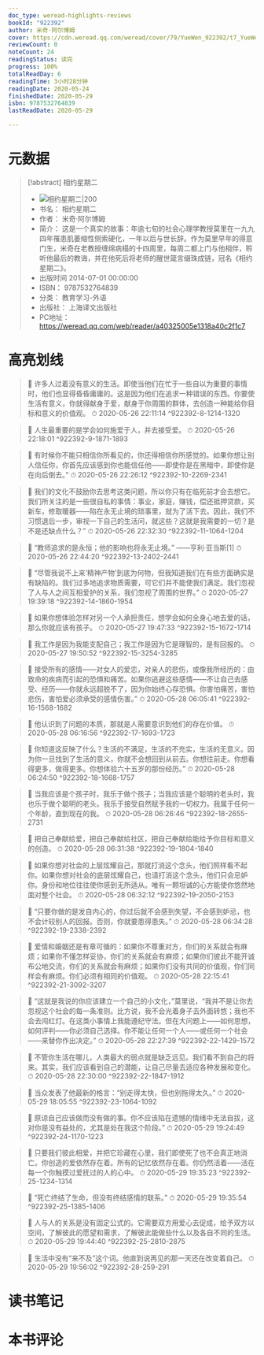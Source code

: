 ```yaml
---
doc_type: weread-highlights-reviews
bookId: "922392"
author: 米奇·阿尔博姆
cover: https://cdn.weread.qq.com/weread/cover/79/YueWen_922392/t7_YueWen_922392.jpg
reviewCount: 0
noteCount: 24
readingStatus: 读完
progress: 100%
totalReadDay: 6
readingTime: 3小时28分钟
readingDate: 2020-05-24
finishedDate: 2020-05-29
isbn: 9787532764839
lastReadDate: 2020-05-29

---
```

# 元数据
> [!abstract] 相约星期二
> - ![ 相约星期二|200](https://cdn.weread.qq.com/weread/cover/79/YueWen_922392/t7_YueWen_922392.jpg)
> - 书名： 相约星期二
> - 作者： 米奇·阿尔博姆
> - 简介： 这是一个真实的故事：年逾七旬的社会心理学教授莫里在一九九四年罹患肌萎缩性侧索硬化，一年以后与世长辞。作为莫里早年的得意门生，米奇在老教授缠绵病榻的十四周里，每周二都上门与他相伴，聆听他最后的教诲，并在他死后将老师的醒世箴言缀珠成链，冠名《相约星期二》。
> - 出版时间 2014-07-01 00:00:00
> - ISBN： 9787532764839
> - 分类： 教育学习-外语
> - 出版社： 上海译文出版社
> - PC地址：https://weread.qq.com/web/reader/a40325005e1318a40c2f1c7

# 高亮划线



> 📌 许多人过着没有意义的生活。即使当他们在忙于一些自以为重要的事情时，他们也显得昏昏庸庸的。这是因为他们在追求一种错误的东西。你要使生活有意义，你就得献身于爱，献身于你周围的群体，去创造一种能给你目标和意义的价值观。 
> ⏱ 2020-05-26 22:11:14 ^922392-8-1214-1320



> 📌 人生最重要的是学会如何施爱于人，并去接受爱。 
> ⏱ 2020-05-26 22:18:01 ^922392-9-1871-1893



> 📌 有时候你不能只相信你所看见的，你还得相信你所感觉的。如果你想让别人信任你，你首先应该感到你也能信任他——即使你是在黑暗中，即使你是在向后倒去。” 
> ⏱ 2020-05-26 22:26:12 ^922392-10-2269-2341



> 📌 我们的文化不鼓励你去思考这类问题，所以你只有在临死前才会去想它。我们所关注的是一些很自私的事情：事业，家庭，赚钱，偿还抵押贷款，买新车，修取暖器——陷在永无止境的琐事里，就为了活下去。因此，我们不习惯退后一步，审视一下自己的生活问，就这些？这就是我需要的一切？是不是还缺点什么？” 
> ⏱ 2020-05-26 22:32:30 ^922392-11-1064-1204



> 📌 “教师追求的是永恒；他的影响也将永无止境。”    ——亨利·亚当斯[1] 
> ⏱ 2020-05-26 22:44:20 ^922392-13-2402-2441



> 📌 “尽管我说不上来‘精神产物’到底为何物，但我知道我们在有些方面确实是有缺陷的。我们过多地追求物质需要，可它们并不能使我们满足。我们忽视了人与人之间互相爱护的关系，我们忽视了周围的世界。” 
> ⏱ 2020-05-27 19:39:18 ^922392-14-1860-1954



> 📌 如果你想体验怎样对另一个人承担责任，想学会如何全身心地去爱的话，那么你就应该有孩子。 
> ⏱ 2020-05-27 19:47:33 ^922392-15-1672-1714

> 📌 我工作是因为我能支配自己；我工作是因为它是理智的，是有回报的。 
> ⏱ 2020-05-27 19:50:52 ^922392-15-3254-3285



> 📌 接受所有的感情——对女人的爱恋，对亲人的悲伤，或像我所经历的：由致命的疾病而引起的恐惧和痛苦。如果你逃避这些感情——不让自己去感受、经历——你就永远超脱不了，因为你始终心存恐惧。你害怕痛苦，害怕悲伤，害怕爱必须承受的感情伤害。” 
> ⏱ 2020-05-28 06:05:41 ^922392-16-1568-1682



> 📌 他认识到了问题的本质，那就是人需要意识到他们的存在价值。 
> ⏱ 2020-05-28 06:16:56 ^922392-17-1693-1723



> 📌 你知道这反映了什么？生活的不满足，生活的不充实，生活的无意义。因为你一旦找到了生活的意义，你就不会想回到从前去。你想往前走。你想看得更多，做得更多。你想体验六十五岁的那份经历。” 
> ⏱ 2020-05-28 06:24:50 ^922392-18-1668-1757

> 📌 当我应该是个孩子时，我乐于做个孩子；当我应该是个聪明的老头时，我也乐于做个聪明的老头。我乐于接受自然赋予我的一切权力。我属于任何一个年龄，直到现在的我。 
> ⏱ 2020-05-28 06:26:46 ^922392-18-2655-2731



> 📌 把自己奉献给爱，把自己奉献给社区，把自己奉献给能给予你目标和意义的创造。 
> ⏱ 2020-05-28 06:31:38 ^922392-19-1804-1840

> 📌 如果你想对社会的上层炫耀自己，那就打消这个念头，他们照样看不起你。如果你想对社会的底层炫耀自己，也请打消这个念头，他们只会忌妒你。身份和地位往往使你感到无所适从。唯有一颗坦诚的心方能使你悠然地面对整个社会。 
> ⏱ 2020-05-28 06:32:12 ^922392-19-2050-2153

> 📌 “只要你做的是发自内心的，你过后就不会感到失望，不会感到妒忌，也不会计较别人的回报。否则，你就要患得患失。” 
> ⏱ 2020-05-28 06:34:28 ^922392-19-2338-2392



> 📌 爱情和婚姻还是有章可循的：如果你不尊重对方，你们的关系就会有麻烦；如果你不懂怎样妥协，你们的关系就会有麻烦；如果你们彼此不能开诚布公地交流，你们的关系就会有麻烦；如果你们没有共同的价值观，你们同样会有麻烦。你们必须有相同的价值观。 
> ⏱ 2020-05-28 22:15:41 ^922392-21-3092-3207



> 📌 “这就是我说的你应该建立一个自己的小文化，”莫里说，“我并不是让你去忽视这个社会的每一条准则。比方说，我不会光着身子去外面转悠；我也不会去闯红灯。在这类小事情上我能遵纪守法。但在大问题上——如何思想，如何评判——你必须自己选择。你不能让任何一个人——或任何一个社会——来替你作出决定。” 
> ⏱ 2020-05-28 22:27:39 ^922392-22-1429-1572

> 📌 不管你生活在哪儿，人类最大的弱点就是缺乏远见。我们看不到自己的将来。其实，我们应该看到自己的潜能，让自己尽量去适应各种发展和变化。 
> ⏱ 2020-05-28 22:30:00 ^922392-22-1847-1912



> 📌 当众发表了他最新的格言：“别走得太快，但也别拖得太久。” 
> ⏱ 2020-05-29 18:05:55 ^922392-23-1064-1092



> 📌 原谅自己应该做而没有做的事。你不应该陷在遗憾的情绪中无法自拔，这对你是没有益处的，尤其是处在我这个阶段。” 
> ⏱ 2020-05-29 19:24:49 ^922392-24-1170-1223



> 📌 只要我们彼此相爱，并把它珍藏在心里，我们即使死了也不会真正地消亡。你创造的爱依然存在着。所有的记忆依然存在着。你仍然活着——活在每一个你触摸过爱抚过的人的心中。 
> ⏱ 2020-05-29 19:35:23 ^922392-25-1234-1314

> 📌 “死亡终结了生命，但没有终结感情的联系。” 
> ⏱ 2020-05-29 19:35:54 ^922392-25-1385-1406

> 📌 人与人的关系是没有固定公式的。它需要双方用爱心去促成，给予双方以空间，了解彼此的愿望和需求，了解彼此能做些什么以及各自不同的生活。 
> ⏱ 2020-05-29 19:44:40 ^922392-25-2810-2875



> 📌 生活中没有“来不及”这个词。他直到说再见的那一天还在改变着自己。 
> ⏱ 2020-05-29 19:56:02 ^922392-28-259-291

# 读书笔记

# 本书评论
